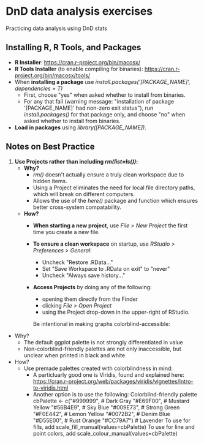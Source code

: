 # DnD data analysis exercises
Practicing data analysis using DnD stats

## Installing R, R Tools, and Packages

* **R Installer**: https://cran.r-project.org/bin/macosx/
* **R Tools Installer** (to enable compiling for binaries): https://cran.r-project.org/bin/macosx/tools/
* When **installing a package** use _install.packages('[PACKAGE_NAME]', dependencies = T)_
  * First, choose "yes" when asked whether to install from binaries.
  * For any that fail (warning message: "installation of package '[PACKAGE_NAME]' had non-zero exit status"), run _install.packages()_ for that package only, and choose "no" when asked whether to install from binaries.
* **Load in packages** using _library([PACKAGE_NAME])_.

## Notes on Best Practice

1. **Use Projects rather than including _rm(list=ls())_:** 
   * **Why?** 
     * _rm()_ doesn't actually ensure a truly clean workspace due to hidden items.
     * Using a Project eliminates the need for local file directory paths, which will break on different computers.
     * Allows the use of the _here()_ package and function which ensures better cross-system compatability.
   * **How?**
     * **When starting a new project**, use _File > New Project_ the first time you create a new file.
     * **To ensure a clean workspace** on startup, use _RStudio > Preferences > General_:
       * Uncheck "Restore .RData..."
       * Set "Save Workspace to .RData on exit" to "never"
       * Uncheck "Always save history..."
     * **Access Projects** by doing any of the following:
       * opening them directly from the Finder
       * clicking _File > Open Project_
       * using the Project drop-down in the upper-right of RStudio.
       
       Be intentional in making graphs colorblind-accessible:
* Why?
  * The default ggplot palette is not strongly differentiated in value
  * Non-colorblind-friendly palettes are not only inaccessible, but unclear when printed in black and white
* How?
  * Use premade palettes created with colorblindness in mind:
    * A particluarly good one is Viridis, found and explained here: https://cran.r-project.org/web/packages/viridis/vignettes/intro-to-viridis.html
    * Another option is to use the following:
Colorblind-friendly palette
cbPalette <- c("#999999", # Dark Gray
               "#E69F00", # Mustard Yellow
               "#56B4E9", # Sky Blue
               "#009E73", # Strong Green
               "#F0E442", # Lemon Yellow
               "#0072B2", # Denim Blue
               "#D55E00", # Rust Orange
               "#CC79A7") # Lavender
To use for fills, add
scale_fill_manual(values=cbPalette)
To use for line and point colors, add
scale_colour_manual(values=cbPalette)
